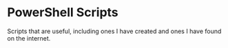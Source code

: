 # PowerShell Scripts
Scripts that are useful, including ones I have created and ones I have found on the internet.
